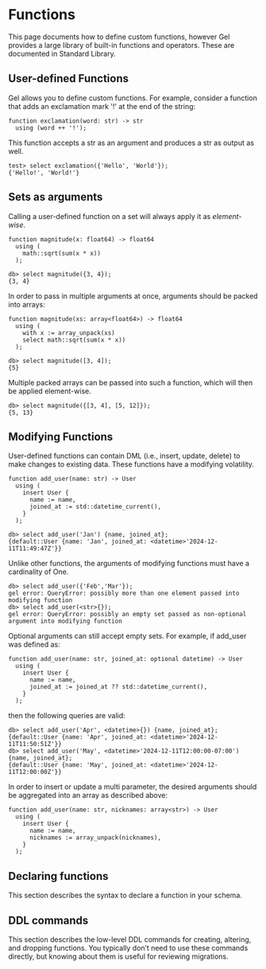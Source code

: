 # Functions

This page documents how to define custom functions, however Gel provides a large library of built-in functions and operators. These are documented in Standard Library.

## User-defined Functions

Gel allows you to define custom functions. For example, consider a function that adds an exclamation mark '!' at the end of the string:

```sdl
function exclamation(word: str) -> str
  using (word ++ '!');
```

This function accepts a str as an argument and produces a str as output as well.

```edgeql-repl
test> select exclamation({'Hello', 'World'});
{'Hello!', 'World!'}
```

## Sets as arguments

Calling a user-defined function on a set will always apply it as *element-wise*.

```sdl
function magnitude(x: float64) -> float64
  using (
    math::sqrt(sum(x * x))
  );
```

```edgeql-repl
db> select magnitude({3, 4});
{3, 4}
```

In order to pass in multiple arguments at once, arguments should be packed into arrays:

```sdl
function magnitude(xs: array<float64>) -> float64
  using (
    with x := array_unpack(xs)
    select math::sqrt(sum(x * x))
  );
```

```edgeql-repl
db> select magnitude([3, 4]);
{5}
```

Multiple packed arrays can be passed into such a function, which will then be applied element-wise.

```edgeql-repl
db> select magnitude({[3, 4], [5, 12]});
{5, 13}
```

## Modifying Functions

User-defined functions can contain DML (i.e., insert, update, delete) to make changes to existing data. These functions have a modifying volatility.

```sdl
function add_user(name: str) -> User
  using (
    insert User {
      name := name,
      joined_at := std::datetime_current(),
    }
  );
```

```edgeql-repl
db> select add_user('Jan') {name, joined_at};
{default::User {name: 'Jan', joined_at: <datetime>'2024-12-11T11:49:47Z'}}
```

Unlike other functions, the arguments of modifying functions must have a cardinality of One.

```edgeql-repl
db> select add_user({'Feb','Mar'});
gel error: QueryError: possibly more than one element passed into
modifying function
db> select add_user(<str>{});
gel error: QueryError: possibly an empty set passed as non-optional
argument into modifying function
```

Optional arguments can still accept empty sets. For example, if add_user was defined as:

```sdl
function add_user(name: str, joined_at: optional datetime) -> User
  using (
    insert User {
      name := name,
      joined_at := joined_at ?? std::datetime_current(),
    }
  );
```

then the following queries are valid:

```edgeql-repl
db> select add_user('Apr', <datetime>{}) {name, joined_at};
{default::User {name: 'Apr', joined_at: <datetime>'2024-12-11T11:50:51Z'}}
db> select add_user('May', <datetime>'2024-12-11T12:00:00-07:00') {name, joined_at};
{default::User {name: 'May', joined_at: <datetime>'2024-12-11T12:00:00Z'}}
```

In order to insert or update a multi parameter, the desired arguments should be aggregated into an array as described above:

```sdl
function add_user(name: str, nicknames: array<str>) -> User
  using (
    insert User {
      name := name,
      nicknames := array_unpack(nicknames),
    }
  );
```

## Declaring functions

This section describes the syntax to declare a function in your schema.

## DDL commands

This section describes the low-level DDL commands for creating, altering, and dropping functions. You typically don’t need to use these commands directly, but knowing about them is useful for reviewing migrations.

